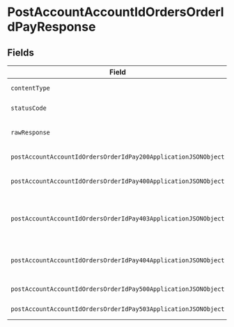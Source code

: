 # PostAccountAccountIdOrdersOrderIdPayResponse


## Fields

| Field                                                                                                                                        | Type                                                                                                                                         | Required                                                                                                                                     | Description                                                                                                                                  |
| -------------------------------------------------------------------------------------------------------------------------------------------- | -------------------------------------------------------------------------------------------------------------------------------------------- | -------------------------------------------------------------------------------------------------------------------------------------------- | -------------------------------------------------------------------------------------------------------------------------------------------- |
| `contentType`                                                                                                                                | *string*                                                                                                                                     | :heavy_check_mark:                                                                                                                           | HTTP response content type for this operation                                                                                                |
| `statusCode`                                                                                                                                 | *int*                                                                                                                                        | :heavy_check_mark:                                                                                                                           | HTTP response status code for this operation                                                                                                 |
| `rawResponse`                                                                                                                                | [\Psr\Http\Message\ResponseInterface](https://www.php-fig.org/psr/psr-7/#33-psrhttpmessageresponseinterface)                                 | :heavy_minus_sign:                                                                                                                           | Raw HTTP response; suitable for custom response parsing                                                                                      |
| `postAccountAccountIdOrdersOrderIdPay200ApplicationJSONObject`                                                                               | [?PostAccountAccountIdOrdersOrderIdPay200ApplicationJSON](../../models/operations/PostAccountAccountIdOrdersOrderIdPay200ApplicationJSON.md) | :heavy_minus_sign:                                                                                                                           | OK                                                                                                                                           |
| `postAccountAccountIdOrdersOrderIdPay400ApplicationJSONObject`                                                                               | [?PostAccountAccountIdOrdersOrderIdPay400ApplicationJSON](../../models/operations/PostAccountAccountIdOrdersOrderIdPay400ApplicationJSON.md) | :heavy_minus_sign:                                                                                                                           | **Bad Request**\<br/>When there are errors in the payload<br/>                                                                               |
| `postAccountAccountIdOrdersOrderIdPay403ApplicationJSONObject`                                                                               | [?PostAccountAccountIdOrdersOrderIdPay403ApplicationJSON](../../models/operations/PostAccountAccountIdOrdersOrderIdPay403ApplicationJSON.md) | :heavy_minus_sign:                                                                                                                           | **Access Denied**\<br/>Credentials supplied do not grant access to the requested resource.<br/>                                              |
| `postAccountAccountIdOrdersOrderIdPay404ApplicationJSONObject`                                                                               | [?PostAccountAccountIdOrdersOrderIdPay404ApplicationJSON](../../models/operations/PostAccountAccountIdOrdersOrderIdPay404ApplicationJSON.md) | :heavy_minus_sign:                                                                                                                           | **Not found**\<br/>When there are no accounts/orders/payment found<br/>                                                                      |
| `postAccountAccountIdOrdersOrderIdPay500ApplicationJSONObject`                                                                               | [?PostAccountAccountIdOrdersOrderIdPay500ApplicationJSON](../../models/operations/PostAccountAccountIdOrdersOrderIdPay500ApplicationJSON.md) | :heavy_minus_sign:                                                                                                                           | **Internal Server Error**<br/>                                                                                                               |
| `postAccountAccountIdOrdersOrderIdPay503ApplicationJSONObject`                                                                               | [?PostAccountAccountIdOrdersOrderIdPay503ApplicationJSON](../../models/operations/PostAccountAccountIdOrdersOrderIdPay503ApplicationJSON.md) | :heavy_minus_sign:                                                                                                                           | **Service Unavailable**<br/>                                                                                                                 |